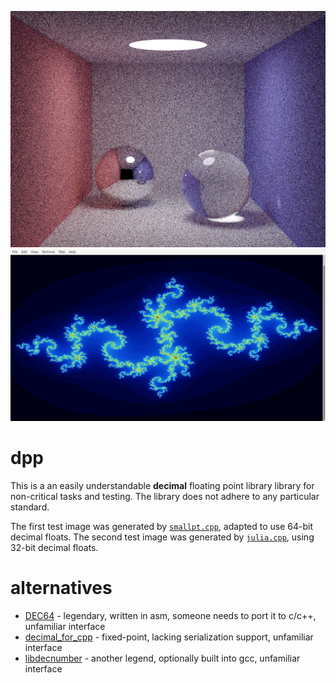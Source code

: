 ![image.png](image.png?raw=true)
![julia.png](julia.png?raw=true)
# dpp
This is a an easily understandable **decimal** floating point library library for non-critical tasks and testing. The library does not adhere to any particular standard.

The first test image was generated by [`smallpt.cpp`](https://www.kevinbeason.com/smallpt/), adapted to use 64-bit decimal floats. The second test image was generated by [`julia.cpp`](https://github.com/user1095108/dpp/blob/master/julia.cpp), using 32-bit decimal floats.
# alternatives
* [DEC64](https://github.com/douglascrockford/DEC64) - legendary, written in asm, someone needs to port it to c/c++, unfamiliar interface
* [decimal_for_cpp](https://github.com/vpiotr/decimal_for_cpp) - fixed-point, lacking serialization support, unfamiliar interface
* [libdecnumber](https://github.com/gcc-mirror/gcc/tree/master/libdecnumber) - another legend, optionally built into gcc, unfamiliar interface
